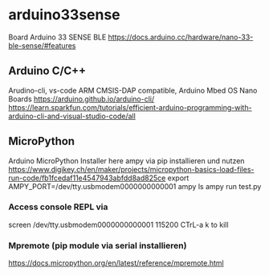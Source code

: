# arduino33sense
Board Arduino 33 SENSE BLE
https://docs.arduino.cc/hardware/nano-33-ble-sense/#features

## Arduino C/C++
Arudino-cli, vs-code
ARM CMSIS-DAP compatible, Arduino Mbed OS Nano Boards
https://arduino.github.io/arduino-cli/
https://learn.sparkfun.com/tutorials/efficient-arduino-programming-with-arduino-cli-and-visual-studio-code/all

## MicroPython
Arduino MicroPython Installer here
ampy via pip installieren und nutzen
https://www.digikey.ch/en/maker/projects/micropython-basics-load-files-run-code/fb1fcedaf11e4547943abfdd8ad825ce
export AMPY_PORT=/dev/tty.usbmodem0000000000001
ampy ls
ampy run test.py

### Access console REPL via
screen /dev/tty.usbmodem0000000000001 115200
CTrL-a k to kill

### Mpremote (pip module via serial installieren)
https://docs.micropython.org/en/latest/reference/mpremote.html
